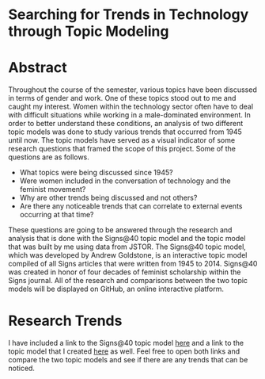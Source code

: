 # Searching for Trends in Technology through Topic Modeling

#   Abstract

  Throughout the course of the semester, various topics have been discussed in terms of gender and work. One of these topics 
  stood out to me and caught my interest. Women within the technology sector often have to deal with difficult situations while working 
  in a male-dominated environment. In order to better understand these conditions, an analysis of two different topic models was done to 
  study various trends that occurred from 1945 until now. The topic models have served as a visual indicator of some research questions 
  that framed the scope of this project. Some of the questions are as follows. 
  
  * What topics were being discussed since 1945?
  * Were women included in the conversation of technology and the feminist movement? 
  * Why are other trends being discussed and not others?
  * Are there any noticeable trends that can correlate to external events occurring at that time?
  
These questions are going to be answered through the research and analysis that is done with the Signs@40 topic model and the topic model 
that was built by me using data from JSTOR. The Signs@40 topic model, which was developed by Andrew Goldstone, is an interactive topic 
model compiled of all Signs articles that were written from 1945 to 2014. Signs@40 was created in honor of four decades of feminist 
scholarship within the Signs journal. All of the research and comparisons between the two topic models will be displayed on GitHub, an 
online interactive platform.
  
  # Research Trends
  
I have included a link to the Signs@40 topic model [here](http://signsat40.signsjournal.org/topic-model/) and a link to the topic model that I created [here](https://kaydub14.github.io/dh-topic-models-2/) as well. Feel free to open both links and compare the two topic models and see if there are any trends that can be noticed. 
  
  
